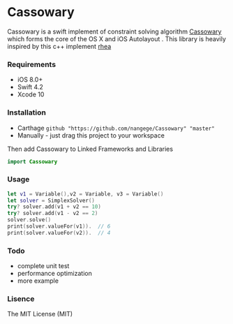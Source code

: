 # Cassowary


Cassowary is a swift implement of  constraint solving algorithm [Cassowary](https://constraints.cs.washington.edu/cassowary/) which  forms the core of the OS X and iOS Autolayout . This library is heavily inspired by this c++ implement  [rhea](https://github.com/Nocte-/rhea)

### Requirements
- iOS 8.0+
- Swift 4.2
- Xcode 10
### Installation

- Carthage  `github "https://github.com/nangege/Cassowary" "master"`
- Manually  -  just drag this project to your workspace

Then add Cassowary to Linked Frameworks and Libraries

```swift
import Cassowary
```

### Usage
```swift
let v1 = Variable(),v2 = Variable, v3 = Variable()
let solver = SimplexSolver()
try? solver.add(v1 + v2 == 10)
try? solver.add(v1 - v2 == 2)
solver.solve()
print(solver.valueFor(v1)).  // 6
print(solver.valueFor(v2)).  // 4
```
### Todo
- complete unit test
- performance optimization
- more example


### Lisence

The MIT License (MIT)

